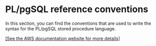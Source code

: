 # PL/pgSQL reference conventions<a name="c_PL_reference_conventions"></a>

In this section, you can find the conventions that are used to write the syntax for the PL/pgSQL stored procedure language\. 

[\[See the AWS documentation website for more details\]](http://docs.aws.amazon.com/redshift/latest/dg/c_PL_reference_conventions.html)